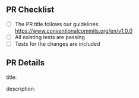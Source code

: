 <!-- PULL REQUEST TEMPLATE -->
<!-- (Update "[ ]" to "[x]" to check a box) -->

## PR Checklist

- [ ] The PR title follows our guidelines: https://www.conventionalcommits.org/en/v1.0.0
- [ ] All existing tests are passing
- [ ] Tests for the changes are included

## PR Details

title:
<!--
    TYPES e.g. [FIX, FEATURE, BREAKING CHANGE]
    SCOPES e.g. Functions/Methods, Files, etc.
    SOME MESSAGE e.g. short description of pull request

    Format sample: TYPE<space>SCOPE<space>SOME MESSAGE
    PR Title sample: FIX LogoutUser not working if if token is expired
-->

description:
<!-- Pull Request description... Lorem ipsum dolor sit amet, consectetur adipiscing elit, sed do eiusmod tempor incididunt ut labore et dolore magna aliqua. Ut enim ad minim veniam, quis nostrud exercitation ullamco laboris nisi ut aliquip ex ea commodo consequat.  -->

